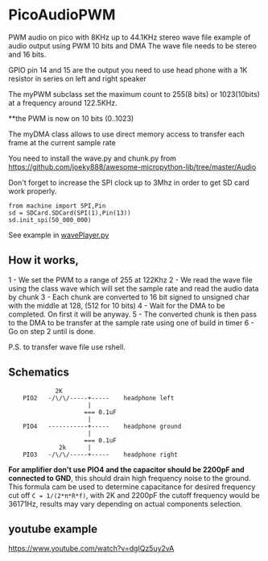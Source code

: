 # PicoAudioPWM
PWM audio on pico with 8KHz up to 44.1KHz stereo wave file
example of audio output using PWM 10 bits and DMA
The wave file needs to be stereo and 16 bits.

GPIO pin 14 and 15 are the output
you need to use head phone with a 1K resistor in series on
left and right speaker

The myPWM subclass set the maximum count to 255(8 bits)  or 1023(10bits)  at a frequency 
around 122.5KHz.

**the PWM is now on 10 bits (0..1023)

The myDMA class allows to use direct memory access to transfer each frame at the current sample rate


You need to install the wave.py and chunk.py from
     https://github.com/joeky888/awesome-micropython-lib/tree/master/Audio

Don't forget to increase the SPI clock up to 3Mhz in order to get SD card work properly.
```
from machine import SPI,Pin
sd = SDCard.SDCard(SPI(1),Pin(13))
sd.init_spi(50_000_000)
```
See example in [wavePlayer.py](wavePlayer.py#L285)


## How it works,

   1 - We set the PWM to a range of 255 at 122Khz
   2 - We read the wave file using the class wave which will set the 
       sample rate and read the audio data by chunk
   3 - Each chunk are converted to 16 bit signed to unsigned char 
       with the middle at 128, (512 for 10 bits)
   4 - Wait for the DMA to be completed.  On first it will be 
       anyway.
   5 - The converted chunk is then pass to the DMA to be transfer at 
       the sample rate using one of build in timer
   6 - Go on step 2 until is done.
   
P.S. to transfer wave file use rshell.

## Schematics
```
             2K
    PIO2   -/\/\/-----+-----    headphone left
                      |
                     === 0.1uF
                      |
    PIO4   -----------+-----    headphone ground
                      |
                     === 0.1uF
              2k      |
    PIO3   -/\/\/-----+-----    headphone right 
```
**For amplifier don't use PIO4 and the capacitor should be 2200pF and connected to GND**, this should drain high frequency noise to the ground.
This formula cam be used to determine capacitance for desired frequency cut off `C = 1/(2*π*R*f)`, with 2K and 2200pF the cutoff frequency would be 36171Hz, results may vary depending on actual components selection.

## youtube example
https://www.youtube.com/watch?v=dgIQz5uy2vA
